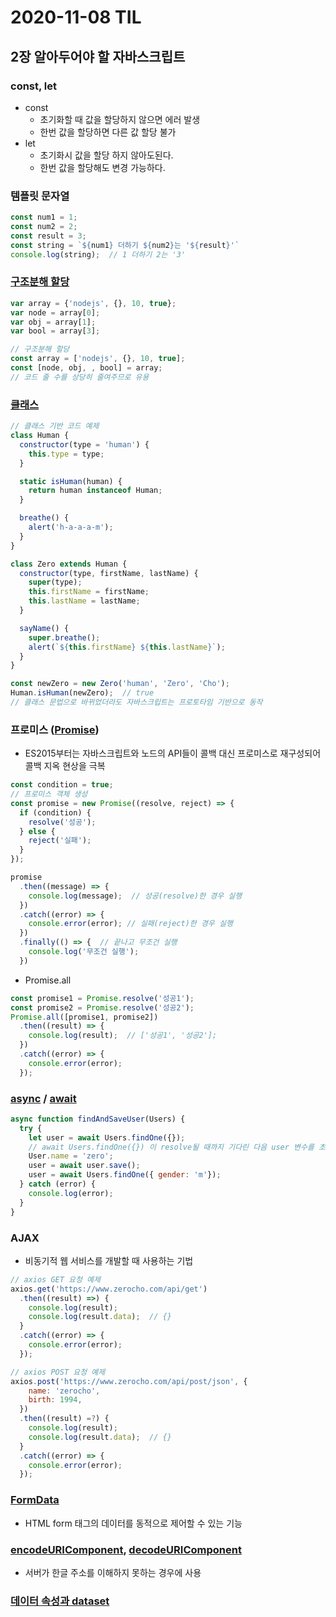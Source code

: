 # 2020-11-08 TIL

## 2장 알아두어야 할 자바스크립트

### const, let
  * const
    + 초기화할 때 값을 할당하지 않으면 에러 발생
    + 한번 값을 할당하면 다른 값 할당 불가
  * let
    + 초기화시 값을 할당 하지 않아도된다.
    + 한번 값을 할당해도 변경 가능하다.

### 템플릿 문자열
  ```javascript
  const num1 = 1;
  const num2 = 2;
  const result = 3;
  const string = `${num1} 더하기 ${num2}는 '${result}'`
  console.log(string);  // 1 더하기 2는 '3'
  ```

### [구조분해 할당](https://developer.mozilla.org/ko/docs/Web/JavaScript/Reference/Operators/Destructuring_assignment)
  ```javascript
  var array = {'nodejs', {}, 10, true};
  var node = array[0];
  var obj = array[1];
  var bool = array[3];

  // 구조분해 할당
  const array = ['nodejs', {}, 10, true];
  const [node, obj, , bool] = array;
  // 코드 줄 수를 상당히 줄여주므로 유용
  ```
### [클래스](https://developer.mozilla.org/ko/docs/Web/JavaScript/Reference/Classess)
  ```javascript
  // 클래스 기반 코드 예제
  class Human {
    constructor(type = 'human') {
      this.type = type;
    }

    static isHuman(human) {
      return human instanceof Human;
    }

    breathe() {
      alert('h-a-a-a-m');
    }
  }

  class Zero extends Human {
    constructor(type, firstName, lastName) {
      super(type);
      this.firstName = firstName;
      this.lastName = lastName;
    }

    sayName() {
      super.breathe();
      alert(`${this.firstName} ${this.lastName}`);
    }
  }

  const newZero = new Zero('human', 'Zero', 'Cho');
  Human.isHuman(newZero);  // true
  // 클래스 문법으로 바뀌었더라도 자바스크립트는 프로토타임 기반으로 동작
  ```

### 프로미스 ([Promise](https://developer.mozilla.org/ko/docs/Web/JavaScript/Reference/Global_Objects/Promise))
  * ES2015부터는 자바스크립트와 노드의 API들이 콜백 대신 프로미스로 재구성되어 콜백 지옥 현상을 극복
  ```javascript
  const condition = true;
  // 프로미스 객체 생성
  const promise = new Promise((resolve, reject) => {
    if (condition) {
      resolve('성공');
    } else {
      reject('실패');
    }
  });

  promise
    .then((message) => {
      console.log(message);  // 성공(resolve)한 경우 실행
    })
    .catch((error) => {
      console.error(error); // 실패(reject)한 경우 실행
    })
    .finally(() => {  // 끝나고 무조건 실행
      console.log('무조건 실행');
    })
  ```
  * Promise.all
  ```javascript
  const promise1 = Promise.resolve('성공1');
  const promise2 = Promise.resolve('성공2');
  Promise.all([promise1, promise2])
    .then((result) => {
      console.log(result);  // ['성공1', '성공2'];
    })
    .catch((error) => {
      console.error(error);
    });
  ```
### [async](https://developer.mozilla.org/ko/docs/Web/JavaScript/Reference/Statements/async_function) / [await](https://developer.mozilla.org/ko/docs/Web/JavaScript/Reference/Operators/await)
  ```javascript
  async function findAndSaveUser(Users) {
    try {
      let user = await Users.findOne({});
      // await Users.findOne({}) 이 resolve될 때까지 기다린 다음 user 변수를 초기화한다.
      User.name = 'zero';
      user = await user.save();
      user = await Users.findOne({ gender: 'm'});
    } catch (error) {
      console.log(error);
    }
  }
  ```

### AJAX
  * 비동기적 웹 서비스를 개발할 때 사용하는 기법
  ```javascript
  // axios GET 요청 예제
  axios.get('https://www.zerocho.com/api/get')
    .then((result) =>) {
      console.log(result);
      console.log(result.data);  // {}
    }
    .catch((error) => {
      console.error(error);
    });

  // axios POST 요청 예제
  axios.post('https://www.zerocho.com/api/post/json', {
      name: 'zerocho',
      birth: 1994,
    })
    .then((result) =?) {
      console.log(result);
      console.log(result.data);  // {}
    }
    .catch((error) => {
      console.error(error);
    });
  ```

### [FormData](https://developer.mozilla.org/ko/docs/Web/API/FormData)
  * HTML form 태그의 데이터를 동적으로 제어할 수 있는 기능

### [encodeURIComponent](https://developer.mozilla.org/ko/docs/Web/JavaScript/Reference/Global_Objects/encodeURIComponent), [decodeURIComponent](https://developer.mozilla.org/ko/docs/Web/JavaScript/Reference/Global_Objects/decodeURIComponent)
  * 서버가 한글 주소를 이해하지 못하는 경우에 사용

### [데이터 속성과 dataset](https://developer.mozilla.org/ko/docs/Web/API/HTMLElement/dataset)